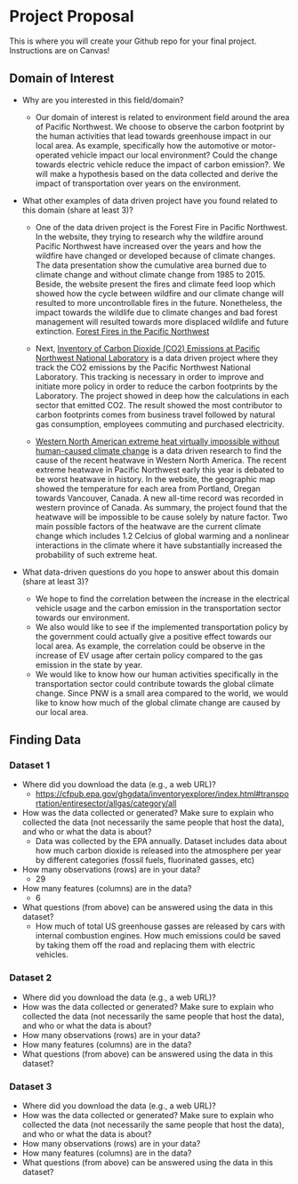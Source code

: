 # Project Proposal

This is where you will create your Github repo for your final project. Instructions are on Canvas!


## Domain of Interest
- Why are you interested in this field/domain?
  - Our domain of interest is related to environment field around the area of Pacific Northwest. We choose to observe the carbon footprint by the human activities that lead towards greenhouse impact in our local area. As example, specifically how the automotive or motor-operated vehicle impact our local environment? Could the change towards electric vehicle reduce the impact of carbon emission?. We will make a hypothesis based on the data collected and derive the impact of transportation over years on the environment.
- What other examples of data driven project have you found related to this domain (share at least 3)?

  - One of the data driven project is the Forest Fire in Pacific Northwest. In the website, they trying to research why the wildfire around Pacific Northwest have increased over the years and how the wildfire have changed or developed because of climate changes. The data presentation show the cumulative area burned due to climate change and without climate change from 1985 to 2015. Beside, the website present the fires and climate feed loop which showed how the cycle between wildfire and our climate change will resulted to more uncontrollable fires in the future. Nonetheless, the impact towards the wildlife due to climate changes and bad forest management will resulted towards more displaced wildlife and future extinction. [Forest Fires in the Pacific Northwest](https://storymaps.arcgis.com/stories/4aa9904b8d594293a4d695c0354feab2)

  - Next, [Inventory of Carbon Dioxide (CO2) Emissions at Pacific Northwest National Laboratory](https://www.pnnl.gov/main/publications/external/technical_reports/PNNL-18140.pdf) is a data driven project where they track the CO2 emissions by the Pacific Northwest National Laboratory. This tracking is necessary in order to improve and initiate more policy in order to reduce the carbon footprints by the Laboratory. The project showed in deep how the calculations in each sector that emitted CO2. The result showed the most contributor to carbon footprints comes from business travel followed by natural gas consumption, employees commuting and purchased electricity.

  -  [Western North American extreme heat virtually impossible without human-caused climate change](https://www.worldweatherattribution.org/western-north-american-extreme-heat-virtually-impossible-without-human-caused-climate-change/) is a data driven research to find the cause of the recent heatwave in Western North America. The recent extreme heatwave in Pacific Northwest early this year is debated to be worst heatwave in history. In the website, the geographic map showed the temperature for each area from Portland, Oregan towards Vancouver, Canada. A new all-time record was recorded in western province of Canada. As summary, the project found that the heatwave will be impossible to be cause solely by nature factor. Two main possible factors of the heatwave are the current climate change which includes 1.2 Celcius of global warming and a nonlinear interactions in the climate where it have substantially increased the probability of such extreme heat.

- What data-driven questions do you hope to answer about this domain (share at least 3)?
  - We hope to find the correlation between the increase in the electrical vehicle usage and the carbon emission in the transportation sector towards our environment.
  - We also would like to see if the implemented transportation policy by the government could actually give a positive effect towards our local area. As example, the correlation could be observe in the increase of EV usage after certain policy compared to the gas emission in the state by year.
  - We would like to know how our human activities specifically in the transportation sector could contribute towards the global climate change. Since PNW is a small area compared to the world, we would like to know how much of the global climate change are caused by our local area.

## Finding Data

### Dataset 1
- Where did you download the data (e.g., a web URL)?
  - https://cfpub.epa.gov/ghgdata/inventoryexplorer/index.html#transportation/entiresector/allgas/category/all
- How was the data collected or generated? Make sure to explain who collected the data (not necessarily the same people that host the data), and who or what the data is about?
  - Data was collected by the EPA annually. Dataset includes data about how much carbon dioxide is released into the atmosphere per year by different categories (fossil fuels, fluorinated gasses, etc) 
- How many observations (rows) are in your data?
  - 29
- How many features (columns) are in the data?
  - 6
- What questions (from above) can be answered using the data in this dataset?
  - How much of total US greenhouse gasses are released by cars with internal combustion engines. How much emissions could be saved by taking them off the road and replacing them with electric vehicles.

### Dataset 2
- Where did you download the data (e.g., a web URL)?
- How was the data collected or generated? Make sure to explain who collected the data (not necessarily the same people that host the data), and who or what the data is about?
- How many observations (rows) are in your data?
- How many features (columns) are in the data?
- What questions (from above) can be answered using the data in this dataset?

### Dataset 3
- Where did you download the data (e.g., a web URL)?
- How was the data collected or generated? Make sure to explain who collected the data (not necessarily the same people that host the data), and who or what the data is about?
- How many observations (rows) are in your data?
- How many features (columns) are in the data?
- What questions (from above) can be answered using the data in this dataset?
